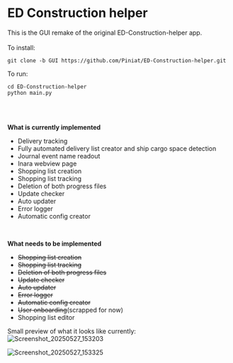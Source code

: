 # ED Construction helper
This is the GUI remake of the original ED-Construction-helper app. 
<br>
<br>
To install:
```
git clone -b GUI https://github.com/Piniat/ED-Construction-helper.git
```
To run:
```
cd ED-Construction-helper
python main.py
```
<br>
<br>

**What is currently implemented**
<ul>
  <li>Delivery tracking</li>
  <li>Fully automated delivery list creator and ship cargo space detection</li>
  <li>Journal event name readout</li>
  <li>Inara webview page</li>
  <li>Shopping list creation</li>
  <li>Shopping list tracking</li>
  <li>Deletion of both progress files</li>
  <li>Update checker</li>
  <li>Auto updater</li>
  <li>Error logger</li>
  <li>Automatic config creator</li>
</ul><br>

**What needs to be implemented**
<ul>
  <li><s>Shopping list creation</li>
  <li>Shopping list tracking</li>
  <li>Deletion of both progress files</li>
  <li>Update checker</li>
  <li>Auto updater</li>
  <li>Error logger</li>
  <li>Automatic config creator</s></li>
  <li><s>User onboarding</s>(scrapped for now)</li>
  <li>Shopping list editor</li>
</ul>

Small preview of what it looks like currently:<br>
![Screenshot_20250527_153203](https://github.com/user-attachments/assets/0d36f1fa-93ca-4b50-ba2d-a54c80b3df89)

![Screenshot_20250527_153325](https://github.com/user-attachments/assets/c3c85ad6-1eb9-404f-a984-73f689977d83)

